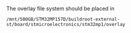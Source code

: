 The overlay file system should be placed in

```/mnt/500GB/STM32MP157D/buildroot-external-st/board/stmicroelectronics/stm32mp1/overlay```
